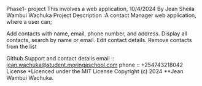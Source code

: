 Phase1- project This involves a web application, 10/4/2024 By Jean Sheila Wambui Wachuka Project Description :A contact Manager web application, where a user can;

Add contacts with name, email, phone number, and address. Display all contacts, search by name or email. Edit contact details. Remove contacts from the list


Github Support and contact details
email :: jean.wachuka@student.moringaschool.com
phone :: +254743218042 License *Licenced under the MIT License Copyright (c) 2024 **Jean Wambui Wachuka.